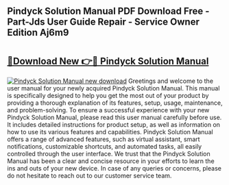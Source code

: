 ## Pindyck Solution Manual PDF Download Free - Part-Jds User Guide Repair - Service Owner Edition Aj6m9

# <h2><a href="http://bc81910.oget.top/?id=Pindyck+Solution+Manual">🔗Download New 👉🔴 Pindyck Solution Manual</a></h2>

[![Pindyck Solution Manual new download](https://i.imgur.com/5g1atiW.png)](http://bc81910.oget.top/?id=Pindyck+Solution+Manual)
Greetings and welcome to the user manual for your newly acquired Pindyck Solution Manual. This manual is specifically designed to help you get the most out of your product by providing a thorough explanation of its features, setup, usage, maintenance, and problem-solving. To ensure a successful experience with your new Pindyck Solution Manual, please read this user manual carefully before use. It includes detailed instructions for product setup, as well as information on how to use its various features and capabilities. Pindyck Solution Manual offers a range of advanced features, such as virtual assistant, smart notifications, customizable shortcuts, and automated tasks, all easily controlled through the user interface. We trust that the Pindyck Solution Manual has been a clear and concise resource in your efforts to learn the ins and outs of your new device. In case of any queries or concerns, please do not hesitate to reach out to our customer service team.
